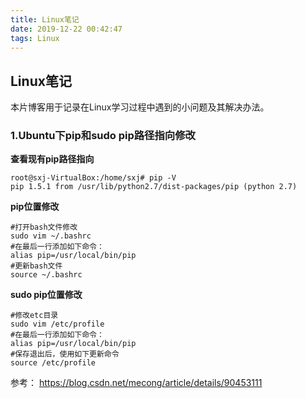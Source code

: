 ```yaml
---
title: Linux笔记
date: 2019-12-22 00:42:47
tags: Linux
---
```


## Linux笔记

本片博客用于记录在Linux学习过程中遇到的小问题及其解决办法。

<!--more-->

### 1.Ubuntu下pip和sudo pip路径指向修改

**查看现有pip路径指向**

```shell
root@sxj-VirtualBox:/home/sxj# pip -V
pip 1.5.1 from /usr/lib/python2.7/dist-packages/pip (python 2.7)
```

 **pip位置修改** 

 ```shell
 #打开bash文件修改
 sudo vim ~/.bashrc
 #在最后一行添加如下命令：
 alias pip=/usr/local/bin/pip
 #更新bash文件
 source ~/.bashrc
 ```

  **sudo pip位置修改** 

  ```shell
  #修改etc目录
  sudo vim /etc/profile
  #在最后一行添加如下命令：
  alias pip=/usr/local/bin/pip
  #保存退出后，使用如下更新命令
  source /etc/profile
  ```

  参考： https://blog.csdn.net/mecong/article/details/90453111 
